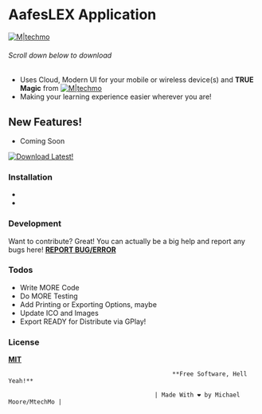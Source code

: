 # AafesLEX Application

[![M|techmo](https://i.imgur.com/pcSQDAX.png)](https://goo.gl/NKho8T)
 ###### Scroll down below to download ###### 
 
 



  - Uses Cloud, Modern UI for your mobile or wireless device(s) and **TRUE Magic** from [![M|techmo](https://i.imgur.com/IlIcF2a.png)](https://www.facebook.com/MtechMo?ref=DEV)
  - Making your learning experience easier wherever you are!
  




## New Features!

  - Coming Soon

  
 [![Download Latest!](https://i.imgur.com/fbXRyFY.png)](#)

### Installation

-
-

### Development

Want to contribute? Great!
You can actually be a big help and report any bugs here! [**REPORT BUG/ERROR**](https://github.com/MtechMo/Chillax-Mixed-Videos/issues) 

### Todos

 - Write MORE Code
 - Do MORE Testing
 - Add Printing or Exporting Options, maybe
 - Update ICO and Images
 - Export READY for Distribute via GPlay!

### License

[**MIT**](../master/LICENSE)

                                                  **Free Software, Hell Yeah!**
                                    
                                             | Made With ❤ by Michael Moore/MtechMo |
